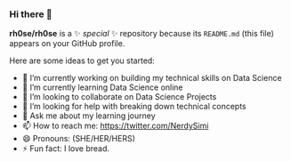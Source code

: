### Hi there 👋

**rh0se/rh0se** is a ✨ _special_ ✨ repository because its `README.md` (this file) appears on your GitHub profile.

Here are some ideas to get you started:

- 🔭 I’m currently working on building my technical skills on Data Science
- 🌱 I’m currently learning Data Science online
- 👯 I’m looking to collaborate on Data Science Projects
- 🤔 I’m looking for help with breaking down technical concepts
- 💬 Ask me about my learning journey
- 📫 How to reach me: https://twitter.com/NerdySimi
- 😄 Pronouns: (SHE/HER/HERS)
- ⚡ Fun fact: I love bread.


